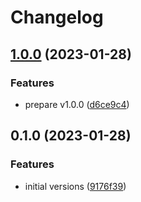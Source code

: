 # Changelog

## [1.0.0](https://github.com/bokoboshahni/ruby-monorepo-demo/compare/qux/v0.1.0...qux/v1.0.0) (2023-01-28)


### Features

* prepare v1.0.0 ([d6ce9c4](https://github.com/bokoboshahni/ruby-monorepo-demo/commit/d6ce9c40903bcc54231c642ae52913525a42a6c6))

## 0.1.0 (2023-01-28)


### Features

* initial versions ([9176f39](https://github.com/bokoboshahni/ruby-monorepo-demo/commit/9176f39aee4c42888d131a53e3715a44d5a45033))
